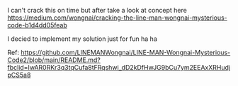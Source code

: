  I can't crack this on time but after take a look at concept  here  https://medium.com/wongnai/cracking-the-line-man-wongnai-mysterious-code-b1d4dd05feab

 I decied to implement my solution just for fun ha ha 



 Ref: https://github.com/LINEMANWongnai/LINE-MAN-Wongnai-Mysterious-Code2/blob/main/README.md?fbclid=IwAR0RKr3q3tqCufa8tFRqshwi_dD2kDfHwJG9bCu7ym2EEAxXRHudjpCS5a8